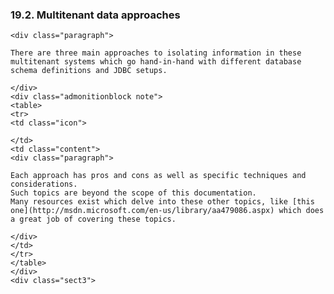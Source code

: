  ### 19.2. Multitenant data approaches

    <div class="paragraph">

    There are three main approaches to isolating information in these multitenant systems which go hand-in-hand with different database schema definitions and JDBC setups.

    </div>
    <div class="admonitionblock note">
    <table>
    <tr>
    <td class="icon">

    </td>
    <td class="content">
    <div class="paragraph">

    Each approach has pros and cons as well as specific techniques and considerations.
    Such topics are beyond the scope of this documentation.
    Many resources exist which delve into these other topics, like [this one](http://msdn.microsoft.com/en-us/library/aa479086.aspx) which does a great job of covering these topics.

    </div>
    </td>
    </tr>
    </table>
    </div>
    <div class="sect3">